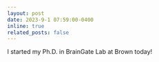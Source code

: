```yaml
---
layout: post
date: 2023-9-1 07:59:00-0400
inline: true
related_posts: false
---
```


I started my Ph.D. in BrainGate Lab at Brown today! 
